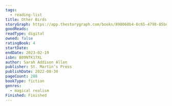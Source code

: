 ```yaml
---
tags:
  - reading-list
title: Other Birds
storyGraph: https://app.thestorygraph.com/books/898060b4-0c65-4798-85bd-3859ef21c307
goodReads:
readType: digital
owned: false
ratingBook: 4
startDate:
endDate: 2023-02-19
isbn: B09NTK17XL
author: Sarah Addison Allen
publisher: St. Martin’s Press
publishDate: 2022-08-30
pageCount: 288
bookType: fiction
genres:
  - magical realism
Finished: Finished
---
```

